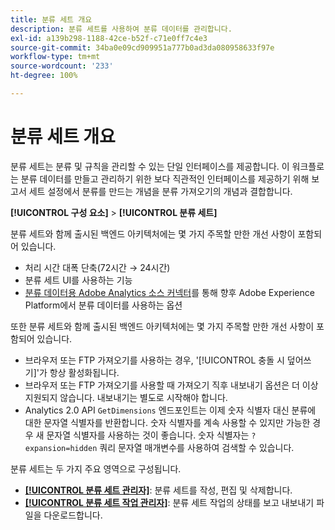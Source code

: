 ```yaml
---
title: 분류 세트 개요
description: 분류 세트를 사용하여 분류 데이터를 관리합니다.
exl-id: a139b298-1188-42ce-b52f-c71e0ff7c4e3
source-git-commit: 34ba0e09cd909951a777b0ad3da080958633f97e
workflow-type: tm+mt
source-wordcount: '233'
ht-degree: 100%

---
```


# 분류 세트 개요

분류 세트는 분류 및 규칙을 관리할 수 있는 단일 인터페이스를 제공합니다. 이 워크플로는 분류 데이터를 만들고 관리하기 위한 보다 직관적인 인터페이스를 제공하기 위해 보고서 세트 설정에서 분류를 만드는 개념을 분류 가져오기의 개념과 결합합니다.

**[!UICONTROL 구성 요소]** > **[!UICONTROL 분류 세트]**

분류 세트와 함께 출시된 백엔드 아키텍처에는 몇 가지 주목할 만한 개선 사항이 포함되어 있습니다.

* 처리 시간 대폭 단축(72시간 → 24시간)
* 분류 세트 UI를 사용하는 기능
* [분류 데이터용 Adobe Analytics 소스 커넥터](https://experienceleague.adobe.com/docs/experience-platform/sources/connectors/adobe-applications/classifications.html)를 통해 향후 Adobe Experience Platform에서 분류 데이터를 사용하는 옵션

또한 분류 세트와 함께 출시된 백엔드 아키텍처에는 몇 가지 주목할 만한 개선 사항이 포함되어 있습니다.

* 브라우저 또는 FTP 가져오기를 사용하는 경우, &#39;[!UICONTROL 충돌 시 덮어쓰기]&#39;가 항상 활성화됩니다.
* 브라우저 또는 FTP 가져오기를 사용할 때 가져오기 직후 내보내기 옵션은 더 이상 지원되지 않습니다. 내보내기는 별도로 시작해야 합니다.
* Analytics 2.0 API `GetDimensions` 엔드포인트는 이제 숫자 식별자 대신 분류에 대한 문자열 식별자를 반환합니다. 숫자 식별자를 계속 사용할 수 있지만 가능한 경우 새 문자열 식별자를 사용하는 것이 좋습니다. 숫자 식별자는 `?expansion=hidden` 쿼리 문자열 매개변수를 사용하여 검색할 수 있습니다.


분류 세트는 두 가지 주요 영역으로 구성됩니다.

* [**[!UICONTROL 분류 세트 관리자]**](set-manager.md): 분류 세트를 작성, 편집 및 삭제합니다.
* [**[!UICONTROL 분류 세트 작업 관리자]**](job-manager.md): 분류 세트 작업의 상태를 보고 내보내기 파일을 다운로드합니다.
